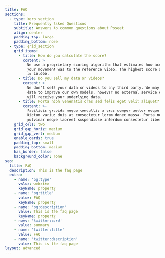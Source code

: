 ```yaml
---
title: FAQ
sections:
  - type: hero_section
    title: Frequently Asked Questions
    subtitle: Answers to common questions about Poseet
    align: center
    padding_top: large
    padding_bottom: none
  - type: grid_section
    grid_items:
      - title: How do you calculate the score?
        content: >
          We use a proprietary scoring algorithm that estimates how accurate
          your movement was to the reference video. The highest score attainable
          is 10,000.
      - title: Do you sell my data or videos?
        content: >
          We don't sell your data or videos to any third party. We may use your
          data to improve our own models, however no external service or party
          will receive your underlying data.
      - title: Porta nibh venenatis cras sed felis eget velit aliquet?
        content: >-
          Facilisis gravida neque convallis a cras semper auctor neque vitae.
          Dictum varius duis at consectetur lorem donec massa. Porta non
          pulvinar neque laoreet suspendisse interdum consectetur libero.
    grid_cols: two
    grid_gap_horiz: medium
    grid_gap_vert: medium
    enable_cards: true
    padding_top: small
    padding_bottom: medium
    has_border: false
    background_color: none
seo:
  title: FAQ
  description: This is the faq page
  extra:
    - name: 'og:type'
      value: website
      keyName: property
    - name: 'og:title'
      value: FAQ
      keyName: property
    - name: 'og:description'
      value: This is the faq page
      keyName: property
    - name: 'twitter:card'
      value: summary
    - name: 'twitter:title'
      value: FAQ
    - name: 'twitter:description'
      value: This is the faq page
layout: advanced
---
```

